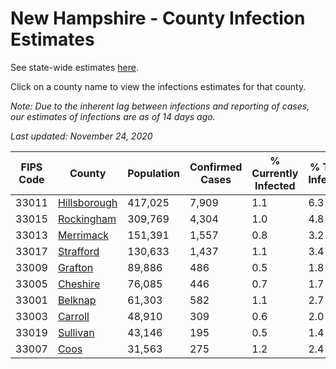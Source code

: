 # New Hampshire - County Infection Estimates

See state-wide estimates [here](/infections/us-nh).

Click on a county name to view the infections estimates for that county.

*Note: Due to the inherent lag between infections and reporting of cases, our estimates of infections are as of 14 days ago.*

*Last updated: November 24, 2020*

|   FIPS Code |                       County |   Population |   Confirmed Cases |   % Currently Infected |   % Total Infected |
|-------------|------------------------------|--------------|-------------------|------------------------|--------------------|
|       33011 | [Hillsborough](hillsborough) |      417,025 |             7,909 |                    1.1 |                6.3 |
|       33015 |     [Rockingham](rockingham) |      309,769 |             4,304 |                    1.0 |                4.8 |
|       33013 |       [Merrimack](merrimack) |      151,391 |             1,557 |                    0.8 |                3.2 |
|       33017 |       [Strafford](strafford) |      130,633 |             1,437 |                    1.1 |                3.4 |
|       33009 |           [Grafton](grafton) |       89,886 |               486 |                    0.5 |                1.8 |
|       33005 |         [Cheshire](cheshire) |       76,085 |               446 |                    0.7 |                1.7 |
|       33001 |           [Belknap](belknap) |       61,303 |               582 |                    1.1 |                2.7 |
|       33003 |           [Carroll](carroll) |       48,910 |               309 |                    0.6 |                2.0 |
|       33019 |         [Sullivan](sullivan) |       43,146 |               195 |                    0.5 |                1.4 |
|       33007 |                 [Coos](coos) |       31,563 |               275 |                    1.2 |                2.4 |